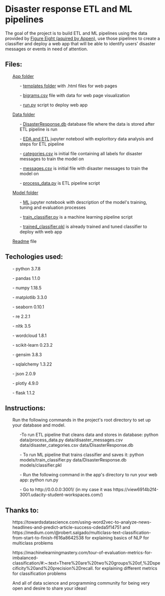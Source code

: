 <h1>Disaster response ETL and ML pipelines</h2>

The goal of the project is to build ETL and ML pipelines using the data provided by <a href='https://appen.com/'>Figure Eight (aquired by Appen)</a>, use those pipelines to create a classifier and deploy a web app that will be able to identify users' disaster messages or events in need of attention.


 <h2>Files:</h2>
    <ul>  
      <a href='https://github.com/KhurazovRuslan/disaster_response_etl_and_ml_pipelines/tree/main/app'>App folder</a>
        <ul>- <a href=''https://github.com/KhurazovRuslan/disaster_response_etl_and_ml_pipelines/tree/main/app/templates>templates folder</a> with .html files for web pages</ul>
        <ul>- <a href='https://github.com/KhurazovRuslan/disaster_response_etl_and_ml_pipelines/blob/main/app/bigrams.csv'>bigrams.csv</a> file with data for web page visualization</ul>
        <ul>- <a href='https://github.com/KhurazovRuslan/disaster_response_etl_and_ml_pipelines/blob/main/app/run.py'>run.py</a> script to deploy web app</ul>
</ul>
    <ul>   
      <a href='https://github.com/KhurazovRuslan/disaster_response_etl_and_ml_pipelines/tree/main/data'>Data folder</a>
        <ul>- <a href='https://github.com/KhurazovRuslan/disaster_response_etl_and_ml_pipelines/blob/main/data/DisasterResponse.db'>DisasterResponse.db</a> database file where the data is stored after ETL pipeline is run</ul>
        <ul>- <a href='https://github.com/KhurazovRuslan/disaster_response_etl_and_ml_pipelines/blob/main/data/EDA%20and%20ETL.ipynb'> EDA and ETL</a> jupyter notebool with exploritory data analysis and steps for ETL pipeline</ul>
        <ul>- <a href='https://github.com/KhurazovRuslan/disaster_response_etl_and_ml_pipelines/blob/main/data/categories.csv'>categories.csv</a> is initial file containing all labels for disaster messages to train the model on</ul>
        <ul>- <a href='https://github.com/KhurazovRuslan/disaster_response_etl_and_ml_pipelines/blob/main/data/messages.csv'>messages.csv</a> is initial file with disaster messages to train the model on</ul>
        <ul>- <a href='https://github.com/KhurazovRuslan/disaster_response_etl_and_ml_pipelines/blob/main/data/process_data.py'>process_data.py</a> is ETL pipeline script</ul>
</ul>
    <ul>   
      <a href='https://github.com/KhurazovRuslan/disaster_response_etl_and_ml_pipelines/tree/main/model'>Model folder</a>
        <ul>- <a href='https://github.com/KhurazovRuslan/disaster_response_etl_and_ml_pipelines/blob/main/model/ML.ipynb'>ML</a> jupyter notebook with description of the model's training, tuning and evaluation processes</ul>
        <ul>- <a href='https://github.com/KhurazovRuslan/disaster_response_etl_and_ml_pipelines/blob/main/model/train_classifier.py'>train_classifier.py</a> is a machine learning pipeline script</ul>
        <ul>- <a href='https://github.com/KhurazovRuslan/disaster_response_etl_and_ml_pipelines/blob/main/model/trained_classifier.pkl'>trained_classifier.pkl</a> is already trained and tuned classifier to deploy with web app</ul>
</ul>  
    <ul><a href='https://github.com/KhurazovRuslan/disaster_response_etl_and_ml_pipelines/blob/main/README.md'>Readme</a> file</ul>      

  <h2>Techologies used:</h2>
      <ul>- python 3.7.8</ul>
      <ul>- pandas 1.1.0</ul>
      <ul>- numpy 1.18.5</ul>
      <ul>- matplotlib 3.3.0</ul>
      <ul>- seaborn 0.10.1</ul>
      <ul>- re 2.2.1</ul>
      <ul>- nltk 3.5</ul>
      <ul>- wordcloud 1.8.1</ul>
      <ul>- scikit-learn 0.23.2</ul>
      <ul>- gensim 3.8.3</ul>
      <ul>- sqlalchemy 1.3.22</ul>
      <ul>- json 2.0.9</ul>
      <ul>- plotly 4.9.0</ul>
      <ul>- flask 1.1.2</ul> 

  <h2>Instructions:</h2>
  <ul>
    Run the following commands in the project's root directory to set up your database and model.
    <ul> -To run ETL pipeline that cleans data and stores in database: python data/process_data.py data/disaster_messages.csv data/disaster_categories.csv data/DisasterResponse.db</ul>
    <ul>- To run ML pipeline that trains classifier and saves it: python models/train_classifier.py data/DisasterResponse.db models/classifier.pkl</ul>
    <ul>- Run the following command in the app's directory to run your web app: python run.py</ul>
    <ul>- Go to http://0.0.0.0:3001/ (in my case it was https://view6914b2f4-3001.udacity-student-workspaces.com/)</ul>
</ul>

  <h2>Thanks to:</h2>
  <ul>https://towardsdatascience.com/using-word2vec-to-analyze-news-headlines-and-predict-article-success-cdeda5f14751 and https://medium.com/@robert.salgado/multiclass-text-classification-from-start-to-finish-f616a8642538 for explaining basics of NLP for multiclass problems</ul>
  <ul>https://machinelearningmastery.com/tour-of-evaluation-metrics-for-imbalanced-classification/#:~:text=There%20are%20two%20groups%20of,%2Dspecificity%20and%20precision%2Drecall. for explaining different metrics for classification problems</ul>
  <ul>And all of data science and programming community for being very open and desire to share your ideas!</ul>

